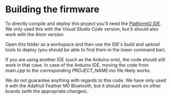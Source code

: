 # Building the firmware

To directly compile and deploy this project you'll need the [PlatformIO IDE](https://platformio.org/platformio-ide). We only used this with the *Visual Studio Code* version, but it should also work with the *Atom* version. 

Open this folder as a workspace and then use the IDE's *build* and *upload* tools to deploy (you should be able to find them in the lower command bar). 

If you are using another IDE (such as the Arduino one), the code should still work in that case. In case of the Arduino IDE, moving the code from *main.cpp* to the corresponding *PROJECT_NAME.ino* file likely works.

We do not guarantee anything with regards to this code. We have only used it with the Adafruit Feather M0 Bluetooth, but it should also work on other boards (with the appropriate changes). 